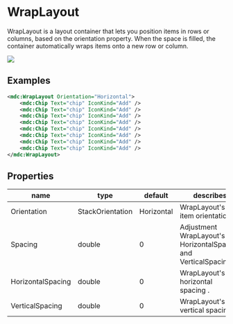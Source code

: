 # WrapLayout

WrapLayout is a layout container that lets you position items in rows or columns, based on the orientation property. When the space is filled, the container automatically wraps items onto a new row or column.

![](/assets/wrap-layout.png)



## Examples

```xml
<mdc:WrapLayout Orientation="Horizontal">
	<mdc:Chip Text="chip" IconKind="Add" />
	<mdc:Chip Text="chip" IconKind="Add" />
	<mdc:Chip Text="chip" IconKind="Add" />
	<mdc:Chip Text="chip" IconKind="Add" />
	<mdc:Chip Text="chip" IconKind="Add" />
	<mdc:Chip Text="chip" IconKind="Add" />
	<mdc:Chip Text="chip" IconKind="Add" />
	<mdc:Chip Text="chip" IconKind="Add" />
</mdc:WrapLayout>
```





## Properties

| name              | type             | default    | describes                                                    |
| ----------------- | ---------------- | ---------- | ------------------------------------------------------------ |
| Orientation       | StackOrientation | Horizontal | WrapLayout's item orientation.                               |
| Spacing           | double           | 0          | Adjustment WrapLayout's HorizontalSpacing and VerticalSpacing. |
| HorizontalSpacing | double           | 0          | WrapLayout's horizontal spacing .                            |
| VerticalSpacing   | double           | 0          | WrapLayout's vertical spacing.                               |

